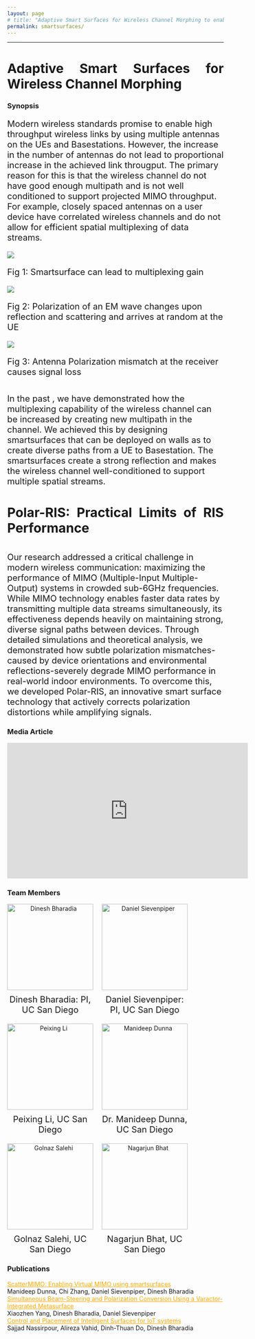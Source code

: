 ```yaml
---
layout: page
# title: "Adaptive Smart Surfaces for Wireless Channel Morphing to enable full multiplexing and multi-user gains"
permalink: smartsurfaces/
---
```



---
<style>
.justified-title {
    text-align: justify;
    text-justify: inter-word;
    display: flex;
    justify-content: space-between;
      font-size: 30px;
    width: 100%;
}

</style>

<h1 class="justified-title">
  Adaptive Smart Surfaces for Wireless Channel Morphing
</h1>


### Synopsis
<p style="font-size:20px"> Modern wireless standards promise to enable high throughput wireless links by using multiple antennas on the UEs and Basestations. However, the increase in the number of antennas do not lead to proportional increase in the achieved link througput. The primary reason for this is that the wireless channel do not have good enough multipath and is not well conditioned to support projected MIMO throughput. For example, closely spaced antennas on a user device have correlated wireless channels and do not allow for efficient spatial multiplexing of data streams. </p>

<!-- In today's wireless networks, the typical operating paradigm is to have different users occupying different frequency band such that they don't interfere. Multiple user MIMO (mu-MIMO) has been previously attempted to solve this problem and have multiple users communicating over a single frequency band. However, mu-MIMO implementations have never been robust since it requires favorable channel conditions not always guaranteed in real wireless channels. Typical reasons for this is that user locations being close to each other (Fig. 1) makes the channels correlated, and does not allow for efficient interference separations, as interference is almost indistinguishable from the intended users' signals. -->

<div class="container-fluid">

  <!-- Row 1: Full-width image -->
  <div class="row mb-4">
    <div class="col-md-12 text-center">
      <img src="{{ site.url }}{{ site.baseurl }}/assets/images/pubpic/smartsurface_fig.png" class="img-fluid" style="max-height: 250px;">
      <p style="font-size: 20px;">Fig 1: Smartsurface can lead to multiplexing gain</p>
    </div>
  </div>

  <!-- Row 3: Wider image + narrower one -->
<div class="row mb-4">
  <!-- RIS_intro image (wider) -->
  <div class="col-md-8 text-center">
    <img src="{{ site.url }}{{ site.baseurl }}/assets/images/smartsurface/RIS_intro.png"
         class="img-fluid"
         style="max-height: 300px; width: auto;">
    <p style="font-size: 20px;">Fig 2: Polarization of an EM wave changes upon reflection and scattering and arrives at random at the UE</p>
  </div>

  <!-- tx_rx_mismatch image (narrower) -->
  <div class="col-md-4 text-center">
    <img src="{{ site.url }}{{ site.baseurl }}/assets/images/smartsurface/tx_rx_mismatch.jpg"
         class="img-fluid"
         style="max-height: 300px; width: auto;">
    <p style="font-size: 20px;">Fig 3: Antenna Polarization mismatch at the receiver causes signal loss</p>
  </div>
</div>



<p style="margin-top:1cm; font-size:20px"> In the past , we have demonstrated how the multiplexing capability of the wireless channel can be increased by creating new multipath in the channel. We achieved this by designing smartsurfaces that can be deployed on walls as to create diverse paths from a UE to Basestation. The smartsurfaces create a strong reflection and makes the wireless channel well-conditioned to support multiple spatial streams. </p>

<h1 class="justified-title">
  Polar-RIS: Practical Limits of RIS Performance
</h1>

<p style="margin-top:1cm; font-size:20px">Our research addressed a critical challenge in modern wireless communication: maximizing the performance of MIMO (Multiple-Input Multiple-Output) systems in crowded sub-6GHz frequencies. While MIMO technology enables faster data rates by transmitting multiple data streams simultaneously, its effectiveness depends heavily on maintaining strong, diverse signal paths between devices. Through detailed simulations and theoretical analysis, we demonstrated how subtle polarization mismatches-caused by device orientations and environmental reflections-severely degrade MIMO performance in real-world indoor environments. To overcome this, we developed Polar-RIS, an innovative smart surface technology that actively corrects polarization distortions while amplifying signals.  </p>


<h3>Media Article</h3>

<div style="text-align: center;">
  <iframe width="560" height="315"
    src="https://www.youtube.com/embed/QxGTibWVc0c"
    title="YouTube video player"
    frameborder="0"
    allow="accelerometer; autoplay; clipboard-write; encrypted-media; gyroscope; picture-in-picture"
    allowfullscreen>
  </iframe>
</div>

<h3>Team Members</h3>

<style>
    .team-container {
        display: flex;
        flex-wrap: wrap;
        gap: 20px; /* Space between items */
    }
    
    .team-member {
        display: flex;
        flex-direction: column;
        align-items: center;
        width: 200px; /* Ensure all items have the same width */
        text-align: center;
    }

    .team-member img {
        width: 200px;
        height: 200px;
        object-fit: cover; /* Ensures images fit well within the given dimensions */
    }

    .team-member p {
        font-size: 20px;
        margin: 10px 0 0 0; /* Space above the caption */
    }
</style>

<div class="team-container">
    <div class="team-member">
        <a href="{{ site.url }}{{ site.baseurl }}/assets/images/teampic/dinesh.jpg">
            <img src="{{ site.url }}{{ site.baseurl }}/assets/images/teampic/dinesh.jpg" alt="Dinesh Bharadia">
        </a>
        <p>Dinesh Bharadia: PI, UC San Diego</p>
    </div>

<div class="team-member">
    <a href="{{ site.url }}{{ site.baseurl }}/assets/images/teampic/DanSievenpiper.jpeg">
        <img src="{{ site.url }}{{ site.baseurl }}/assets/images/teampic/DanSievenpiper.jpeg" alt="Daniel Sievenpiper">
    </a>
    <p>Daniel Sievenpiper: PI, UC San Diego</p>
</div>

<div class="team-member">
    <a href="{{ site.url }}{{ site.baseurl }}/assets/images/teampic/PeixingLi.jpg">
        <img src="{{ site.url }}{{ site.baseurl }}/assets/images/teampic/PeixingLi.jpg" alt="Peixing Li">
    </a>
    <p>Peixing Li, UC San Diego</p>
</div>

<div class="team-member">
    <a href="{{ site.url }}{{ site.baseurl }}/assets/images/teampic/manideep.jpg">
        <img src="{{ site.url }}{{ site.baseurl }}/assets/images/teampic/manideep.jpg" alt="Manideep Dunna">
    </a>
    <p>Dr. Manideep Dunna, UC San Diego</p>
</div>
    
<div class="team-member">
    <a href="{{ site.url }}{{ site.baseurl }}/assets/images/teampic/golnaz.JPG">
        <img src="{{ site.url }}{{ site.baseurl }}/assets/images/teampic/golnaz.JPG" alt="Golnaz Salehi">
    </a>
    <p>Golnaz Salehi, UC San Diego</p>
</div>

<div class="team-member">
    <a href="{{ site.url }}{{ site.baseurl }}/assets/images/teampic/Nbha.jpg">
        <img src="{{ site.url }}{{ site.baseurl }}/assets/images/teampic/Nbha.jpg" alt="Nagarjun Bhat">
    </a>
    <p>Nagarjun Bhat, UC San Diego</p>
</div>

</div>

<div class="container">
  <h3>Publications</h3>

<div class="row">
    <a style="background-color: white; color: orange;" href="{{ site.url }}{{ site.baseurl }}/files/scattermimo.pdf">
      ScatterMIMO: Enabling Virtual MIMO using smartsurfaces
    </a><br>
    Manideep Dunna, Chi Zhang, Daniel Sievenpiper, Dinesh Bharadia
  </div>

<div class = "row">
<a style="background-color: white; color: orange;" href="{{ site.url }}{{ site.baseurl }}/files/Xiaozhen_ACES.pdf"> Simultaneous Beam-Steering and Polarization Conversion Using a Varactor-Integrated Metasurface
</a> <br>
Xiaozhen Yang, Dinesh Bharadia, Daniel Sievenpiper
</div>

<div class = "row">
<a style="background-color: white; color: orange;" href="{{ site.url }}{{ site.baseurl }}/files/Arxiv_alireza.pdf"> Control and Placement of Intelligent Surfaces for IoT systems</a> <br>
Sajjad Nassirpour, Alireza Vahid, Dinh-Thuan Do, Dinesh Bharadia
</div>

</div>

<!-- <div class = "row">
<div class="container">
<a style="background-color: white; color: orange;" href="https://doi.org/10.1016/j.acha.2021.03.004"> Ranking recovery from limited pairwise comparisons using low-rank matrix completion</a> <br>
    Levy, Tal and Vahid, Alireza and Giryes, Raja<br>
    Harmonic Analysis Journal, 2021
</div>
</div>


<div class = "row">
<div class="container">
<a style="background-color: white; color: orange;" href="https://ieeexplore.ieee.org/abstract/document/9518272"> Capacity of the Torn Paper Channel with Lost Pieces</a> <br>
    Ravi, Aditya Narayan and Vahid, Alireza and Shomorony, Ilan <br>
    ISIT 2021
</div>
</div>


<div class = "row">
<div class="container">
<a style="background-color: white; color: orange;" href="https://ieeexplore.ieee.org/abstract/document/9348147"> Communicating over the Torn-Paper Channel</a> <br>
    Shomorony, Ilan and Vahid, Alireza<br>
    Globecom 2020
</div>
</div> -->


